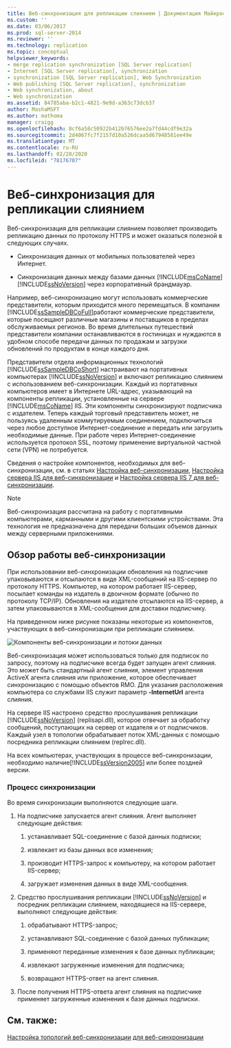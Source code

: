 ```yaml
---
title: Веб-синхронизация для репликации слиянием | Документация Майкрософт
ms.custom: ''
ms.date: 03/06/2017
ms.prod: sql-server-2014
ms.reviewer: ''
ms.technology: replication
ms.topic: conceptual
helpviewer_keywords:
- merge replication synchronization [SQL Server replication]
- Internet [SQL Server replication], synchronization
- synchronization [SQL Server replication], Web Synchronization
- Web publishing [SQL Server replication], synchronization
- Web synchronization, about
- Web synchronization
ms.assetid: 84785aba-b2c1-4821-9e9d-a363c73dcb37
author: MashaMSFT
ms.author: mathoma
manager: craigg
ms.openlocfilehash: 8cf6a58c50922b412b76576ee2a7fd44cdf9e32a
ms.sourcegitcommit: 2d4067fc7f2157d10a526dcaa5d67948581ee49e
ms.translationtype: MT
ms.contentlocale: ru-RU
ms.lasthandoff: 02/28/2020
ms.locfileid: "78176707"
---
```

# <a name="web-synchronization-for-merge-replication"></a>Веб-синхронизация для репликации слиянием
  Веб-синхронизация для репликации слиянием позволяет производить репликацию данных по протоколу HTTPS и может оказаться полезной в следующих случаях.

-   Синхронизация данных от мобильных пользователей через Интернет.

-   Синхронизация данных между базами данных [!INCLUDE[msCoName](../../includes/msconame-md.md)] [!INCLUDE[ssNoVersion](../../includes/ssnoversion-md.md)] через корпоративный брандмауэр.

 Например, веб-синхронизацию могут использовать коммерческие представители, которым приходится много перемещаться. В компании [!INCLUDE[ssSampleDBCoFull](../../includes/sssampledbcofull-md.md)]работают коммерческие представители, которые посещают различные магазины и поставщиков в пределах обслуживаемых регионов. Во время длительных путешествий представители компании останавливаются в гостиницах и нуждаются в удобном способе передачи данных по продажам и загрузки обновлений по продуктам в конце каждого дня.

 Представители отдела информационных технологий [!INCLUDE[ssSampleDBCoShort](../../includes/sssampledbcoshort-md.md)] настраивают на портативных компьютерах [!INCLUDE[ssNoVersion](../../includes/ssnoversion-md.md)] и включают репликацию слиянием с использованием веб-синхронизации. Каждый из портативных компьютеров имеет в Интернете URL-адрес, указывающий на компоненты репликации, установленные на сервере [!INCLUDE[msCoName](../../includes/msconame-md.md)] IIS. Эти компоненты синхронизируют подписчика с издателем. Теперь каждый торговый представитель может, не пользуясь удаленным коммутируемым соединением, подключиться через любое доступное Интернет-соединение и передать или загрузить необходимые данные. При работе через Интернет-соединение используется протокол SSL, поэтому применение виртуальной частной сети (VPN) не потребуется.

 Сведения о настройке компонентов, необходимых для веб-синхронизации, см. в статьях [Настройка веб-синхронизации](configure-web-synchronization.md), [Настройка сервера IIS для веб-синхронизации](configure-iis-for-web-synchronization.md) и [Настройка сервера IIS 7 для веб-синхронизации](configure-iis-7-for-web-synchronization.md).

> [!NOTE]
>  Веб-синхронизация рассчитана на работу с портативными компьютерами, карманными и другими клиентскими устройствами. Эта технология не предназначена для передачи больших объемов данных между серверными приложениями.

## <a name="overview-of-how-web-synchronization-works"></a>Обзор работы веб-синхронизации
 При использовании веб-синхронизации обновления на подписчике упаковываются и отсылаются в виде XML-сообщений на IIS-сервер по протоколу HTTPS. Компьютер, на котором работает IIS-сервер, посылает команды на издатель в двоичном формате (обычно по протоколу TCP/IP). Обновления на издателе отсылаются на IIS-сервер, а затем упаковываются в XML-сообщения для доставки подписчику.

 На приведенном ниже рисунке показаны некоторые из компонентов, участвующих в веб-синхронизации при репликации слиянием.

 ![Компоненты веб-синхронизации и потоки данных](media/web-sync01.gif "Компоненты веб-синхронизации и потоки данных")

 Веб-синхронизация может использоваться только для подписок по запросу, поэтому на подписчике всегда будет запущен агент слияния. Это может быть стандартный агент слияния, элемент управления ActiveX агента слияния или приложение, которое обеспечивает синхронизацию с помощью объектов RMO. Для указания расположения компьютера со службами IIS служит параметр **-InternetUrl** агента слияния.

 На сервере IIS настроено средство прослушивания репликации [!INCLUDE[ssNoVersion](../../includes/ssnoversion-md.md)] (replisapi.dll), которое отвечает за обработку сообщений, поступающих на сервер от издателя и от подписчиков. Каждый узел в топологии обрабатывает поток XML-данных с помощью посредника репликации слиянием (replrec.dll).

 На всех компьютерах, участвующих в процессе веб-синхронизации, необходимо наличие[!INCLUDE[ssVersion2005](../../includes/ssversion2005-md.md)] или более поздней версии.

### <a name="synchronization-process"></a>Процесс синхронизации
 Во время синхронизации выполняются следующие шаги.

1.  На подписчике запускается агент слияния. Агент выполняет следующие действия:

    1.  устанавливает SQL-соединение с базой данных подписки;

    2.  извлекает из базы данных все изменения;

    3.  производит HTTPS-запрос к компьютеру, на котором работает IIS-сервер;

    4.  загружает изменения данных в виде XML-сообщения.

2.  Средство прослушивания репликации [!INCLUDE[ssNoVersion](../../includes/ssnoversion-md.md)] и посредник репликации слиянием, находящиеся на IIS-сервере, выполняют следующие действия:

    1.  обрабатывают HTTPS-запрос;

    2.  устанавливают SQL-соединение с базой данных публикации;

    3.  применяют переданные изменения к базе данных публикации;

    4.  извлекают загруженные изменения для подписчика;

    5.  возвращают HTTPS-ответ на агент слияния.

3.  После получения HTTPS-ответа агент слияния на подписчике применяет загруженные изменения к базе данных подписки.

## <a name="see-also"></a>См. также:
 [Настройка топологий веб-синхронизации](configure-web-synchronization.md) [для веб-синхронизации](topologies-for-web-synchronization.md)


